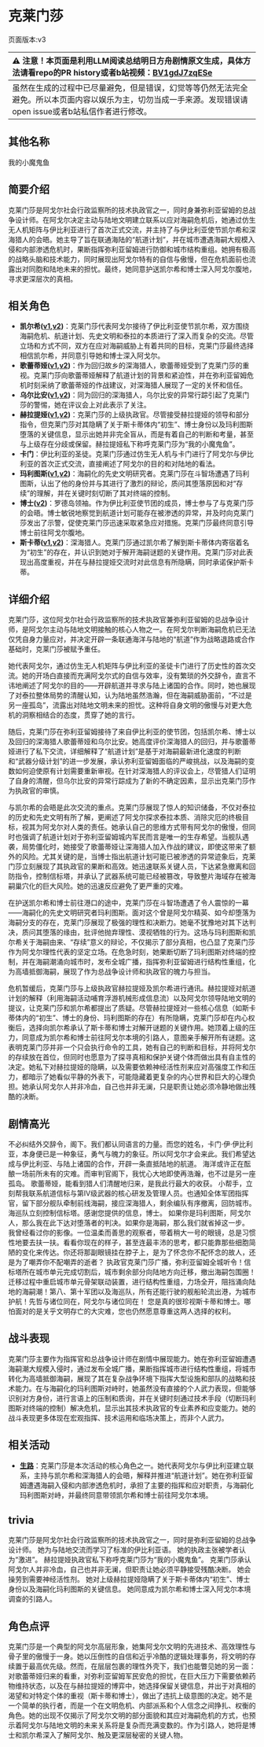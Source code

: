 # 克莱门莎
页面版本:v3
 

| :warning: 注意！本页面是利用LLM阅读总结明日方舟剧情原文生成，具体方法请看repo的PR history或者b站视频：[BV1gdJ7zqESe](https://www.bilibili.com/video/BV1gdJ7zqESe/)         |
|:----------------------------|
| 虽然在生成的过程中已尽量避免，但是错误，幻觉等等仍然无法完全避免。所以本页面内容以娱乐为主，切勿当成一手来源。发现错误请open issue或者b站私信作者进行修改。|



## 其他名称
我的小魔鬼鱼
## 简要介绍
克莱门莎是阿戈尔社会行政监察所的技术执政官之一，同时身兼弥利亚留姆的总战争设计师。在阿戈尔决定主动与陆地文明建立联系以应对海嗣危机后，她通过仿生无人机矩阵与伊比利亚进行了首次正式交流，并主持了与伊比利亚使节凯尔希和深海猎人的会晤。她主导了旨在联通海陆的“航道计划”，并在城市遭遇海嗣大规模入侵和内部渗透危机时，果断指挥弥利亚留姆进行防御和城市结构重组。她拥有极高的战略头脑和技术能力，同时展现出阿戈尔特有的自信与傲慢，但在危机面前也流露出对同胞和陆地未来的担忧。最终，她同意护送凯尔希和博士深入阿戈尔腹地，寻求更深层次的真相。
## 相关角色
-   **凯尔希([v1](../chars/char_003_kalts.md),[v2](char_003_kalts.md))**：克莱门莎代表阿戈尔接待了伊比利亚使节凯尔希，双方围绕海嗣危机、航道计划、先史文明和泰拉的本质进行了深入而复杂的交流。尽管立场和方式不同，双方在应对海嗣威胁上有着共同的目标，克莱门莎最终选择相信凯尔希，并同意引导她和博士深入阿戈尔。
-   **歌蕾蒂娅([v1](../chars/char_474_glady.md),[v2](char_474_glady.md))**：作为回归故乡的深海猎人，歌蕾蒂娅受到了克莱门莎的重视。克莱门莎向歌蕾蒂娅解释了航道计划的背景和紧迫性，并在弥利亚留姆危机时刻采纳了歌蕾蒂娅的作战建议，对深海猎人展现了一定的关怀和信任。
-   **乌尔比安([v1](../chars/char_4145_ulpia.md),[v2](char_4145_ulpia.md))**：同为回归的深海猎人，乌尔比安的异常行踪引起了克莱门莎的警惕，她在评议会上对此表示了关注。
-   **赫拉提娅([v1](../chars/extended_char_he_la_ti_ya.md),[v2](extended_char_he_la_ti_ya.md))**：克莱门莎的上级执政官。尽管接受赫拉提娅的领导和部分指令，但克莱门莎对其隐瞒了关于斯卡蒂体内“初生”、博士身份以及玛利图斯堕落的关键信息，显示出她并非完全盲从，而是有着自己的判断和考量，甚至与上级存在分歧或保留。赫拉提娅私下称呼克莱门莎为“我的小魔鬼鱼”。
-   **卡门**：伊比利亚的圣徒。克莱门莎通过仿生无人机与卡门进行了阿戈尔与伊比利亚的首次正式交流，直接阐述了阿戈尔的目的和对陆地的看法。
-   **玛利图斯([v1](../chars/extended_char_ma_li_tu_si.md),[v2](extended_char_ma_li_tu_si.md))**：海嗣化的先史文明研究者。克莱门莎在斗智场遭遇了玛利图斯，认出了他的身份并与其进行了激烈的辩论，质问其堕落原因和对“存续”的理解，并在关键时刻切断了其对终端的控制。
-   **博士([v2](extended_char_bo_shi.md))**：罗德岛领袖。作为伊比利亚使节团的成员，博士参与了与克莱门莎的会晤。博士敏锐地察觉到航道计划可能存在被渗透的异常，并及时向克莱门莎发出了示警，促使克莱门莎迅速采取紧急应对措施。克莱门莎最终同意引导博士前往阿戈尔腹地。
-   **斯卡蒂([v1](../chars/char_263_skadi.md),[v2](char_263_skadi.md))**：深海猎人。克莱门莎通过凯尔希了解到斯卡蒂体内寄宿着名为“初生”的存在，并认识到她对于解开海嗣谜题的关键作用。克莱门莎对此表现出高度重视，并在与赫拉提娅交流时对此信息有所隐瞒，同时承诺保护斯卡蒂。
## 详细介绍
克莱门莎，这位阿戈尔社会行政监察所的技术执政官兼弥利亚留姆的总战争设计师，是阿戈尔主动与陆地文明接触的核心人物之一。在阿戈尔判断海嗣危机已无法仅凭自身力量应对，并决定开辟一条联通海洋与陆地的“航道”作为战略退路或合作基础时，克莱门莎被赋予重任。

她代表阿戈尔，通过仿生无人机矩阵与伊比利亚的圣徒卡门进行了历史性的首次交流。她的开场白直接而充满阿戈尔式的自信与效率，没有繁琐的外交辞令，直言不讳地阐述了阿戈尔的目的——开辟航道并寻求与陆上诸国的合作。同时，她也展现了对泰拉整体局势的清醒认知，认为陆地虽然浩瀚，但在海嗣威胁面前，“不过是另一座孤岛”，流露出对陆地文明未来的担忧。这种将自身文明的傲慢与对更大危机的洞察相结合的态度，贯穿了她的言行。

随后，克莱门莎在弥利亚留姆接待了来自伊比利亚的使节团，包括凯尔希、博士以及回归的深海猎人歌蕾蒂娅和乌尔比安。她高度评价深海猎人的回归，并与歌蕾蒂娅进行了私下交流，详细解释了“航道计划”是基于对海嗣最新进化速度的判断和“武器分级计划”的进一步发展，承认弥利亚留姆面临的严峻挑战，以及海嗣的变数如何迫使原有计划需要重新审视。在针对深海猎人的评议会上，尽管猎人们证明了自身的清醒，但乌尔比安的异常行踪成为了新的不确定因素，显示出克莱门莎作为执政官的审慎。

与凯尔希的会晤是此次交流的重点。克莱门莎展现了惊人的知识储备，不仅对泰拉的历史和先史文明有所了解，更阐述了阿戈尔探求泰拉本质、消除灾厄的终极目标，视其为阿戈尔对人类的责任。她承认自己的思维方式带有阿戈尔的傲慢，但同时也强调了航道计划对于弥利亚留姆城内军民而言是唯一的生存希望。当舰队遇袭，局势僵化时，她接受了歌蕾蒂娅让深海猎人加入作战的建议，即使这带来了额外的风险。尤其关键的是，当博士指出航道计划可能已被渗透的异常迹象后，克莱门莎立刻展现了其执政官的果断和高效。她迅速联系关键人员，下达紧急撤离和回防指令，控制信标塔，并承认了武器系统可能已经被篡改，导致整片海域存在被海嗣巢穴化的巨大风险。她的迅速反应避免了更严重的灾难。

在护送凯尔希和博士前往港口的途中，克莱门莎在斗智场遭遇了令人震惊的一幕——海嗣化的先史文明研究者玛利图斯。面对这个曾是阿戈尔精英、如今却堕落为海嗣分支的存在，克莱门莎展现了极强的理性和决断力。她毫不犹豫地对其下达判决，质问其堕落的缘由，批评他抛弃理性、漠视牺牲的行为。这场与玛利图斯和凯尔希关于海嗣由来、“存续”意义的辩论，不仅揭示了部分真相，也凸显了克莱门莎作为阿戈尔理性代表的坚定立场。在危急时刻，她果断切断了玛利图斯对终端的控制，并在海嗣潮涌向城市时，发布全城广播，指挥弥利亚留姆进行结构性重组，化为高墙抵御海嗣，展现了作为总战争设计师和执政官的魄力与担当。

危机暂缓后，克莱门莎与上级执政官赫拉提娅及凯尔希进行通讯。赫拉提娅对航道计划的解释（利用海嗣活动哺育浮游机械形成信息流）以及阿戈尔领导陆地文明的提议，让克莱门莎和凯尔希都提出了质疑。尽管赫拉提娅对一些核心信息（如斯卡蒂体内的“初生”、博士的身份、玛利图斯的存在）有所隐瞒，克莱门莎却在内心权衡后，选择向凯尔希承认了斯卡蒂和博士对解开谜题的关键作用。她顶着上级的压力，同意成为凯尔希和博士前往阿戈尔本境的引路人，意图亲手解开所有谜题。这表明克莱门莎并非一个只会执行命令的工具，她有自己的判断和目标，并将阿戈尔的存续放在首位，但同时也愿意为了探寻真相和保护关键个体而做出具有自主性的决定。她私下对赫拉提娅的隐瞒，以及需要依赖神经活性剂来应对高强度工作和压力，都暗示了她看似平静的外表下，可能隐藏着更复杂的内心世界和巨大的心理负担。她承认阿戈尔人并非冷血，自己也并非无澜，只是职责让她必须冷静地做出残酷的决断。
## 剧情高光
不必纠结外交辞令，阁下。我们都认同语言的力量。而您的姓名，卡门·伊·伊比利亚，本身便已是一种象征，勇气与魄力的象征。所以阿戈尔才会来此。我们希望达成与伊比利亚、与陆上诸国的合作，开辟一条直抵陆地的航道。
海洋或许正在酝酿一场前所未有的灾难。而审判官阁下，我忧心大地即使再浩瀚，也不过是另一座孤岛。
歌蕾蒂娅，能看到猎人们清醒地归来，是我此行最大的收获。
小帮手，立刻帮我联系航道信标与第Ⅳ级武器的核心研发及管理人员。也通知全体军团指挥官，留下部分舰队牵制前线海嗣，接应深海猎人，剩余编队有序撤离，回防城市。海巡队立刻控制信标塔。感谢您提供的信息，博士。
如果你是玛利图斯，阿戈尔人，那么我在此下达对堕落者的判决。如果你是海嗣，那么我们就省掉这一步。
我曾经看过你的影像。一位温柔而善思的观察者，带着稍大一号的眼镜，总是习惯性地要去扶一扶。看看你现在的样子，甚至连最丰沛的思考，都只能靠那些细胞简陋的变化来传达。你还将那副眼镜挂在脖子上，是为了怀念你不配怀念的故人，还是为了嘲弄你不配嘲弄的逝者？
执政官克莱门莎广播，弥利亚留姆全城听令！信标塔所在城市单元完成切割后，城市剩余部分向陆地方向迁移，撤出海嗣包围圈！迁移过程中重启城市单元骨架联动装置，进行结构性重组，力场全开，阻挡涌向陆地的海嗣潮！第八、第十军团以及海巡队，所有还能行驶的舰船轮流出港，为城市护航！先哲与诸位同在，阿戈尔与诸位同在！
您是真的很珍视斯卡蒂和博士。哪怕面对的是关乎文明存亡的大灾难，您也仍然愿意尊重这两人选择的权利。
## 战斗表现
克莱门莎主要作为指挥官和总战争设计师在剧情中展现能力。她在弥利亚留姆遭遇海嗣潮大规模入侵时，通过发布全城广播，果断指挥城市进行结构性重组，将城市转化为高墙抵御海嗣，展现了其在复杂战争环境下指挥大型设施和部队的战略和技术能力。在与海嗣化的玛利图斯对峙时，她虽然没有直接的个人武力表现，但能够识别对方身份，进行言语上的压制和质询，并在关键时刻通过技术手段（切断玛利图斯对终端的控制）解决危机，显示出其技术执政官的专业素养和应变能力。她的战斗表现更多体现在宏观指挥、技术运用和临场决策上，而非个人武力。
## 相关活动
-   **[生路](../stories/act34side.md)**：克莱门莎是本次活动的核心角色之一。她代表阿戈尔与伊比利亚建立联系，主持与凯尔希和深海猎人的会晤，解释并推进“航道计划”。她在弥利亚留姆遭遇海嗣入侵和内部渗透危机时，承担了主要的指挥和应对职责，与海嗣化玛利图斯对峙，并最终同意带领凯尔希和博士前往阿戈尔本境。
## trivia
克莱门莎是阿戈尔社会行政监察所的技术执政官之一，同时是弥利亚留姆的总战争设计师。
她为与陆地交流而学习了标准的伊比利亚语。
她的执政主张被学者认为“激进”。
赫拉提娅执政官私下称呼克莱门莎为“我的小魔鬼鱼”。
克莱门莎承认阿戈尔人并非冷血，自己也并非无澜，但职责让她必须平静接受残酷决断。
她会操劳到需要神经活性剂。
她对上级赫拉提娅隐瞒了关于斯卡蒂体内“初生”、博士身份以及海嗣化玛利图斯的关键信息。
她同意成为凯尔希和博士深入阿戈尔本境调查的引路人。
## 角色点评
克莱门莎是一个典型的阿戈尔高层形象，她集阿戈尔文明的先进技术、高效理性与骨子里的傲慢于一身。她以压倒性的自信和近乎冷酷的逻辑处理事务，将文明的存续置于最高优先级。然而，在层层包裹的理性外壳下，我们也能瞥见她的另一面：对歌蕾蒂娅归来的看重，对弥利亚留姆军民安危的担忧，在巨大压力下需要依赖药物维持状态，以及在与赫拉提娅的博弈中，她选择保留关键信息，并出于对真相的渴望和对特定个体的重视（斯卡蒂和博士），做出了违抗上级意图的决定。她不是一个简单的执行者，而是一个在文明危机、内部派系和个人信念之间挣扎、权衡的角色。她的出现不仅揭示了阿戈尔文明的部分面貌和其应对海嗣危机的方式，也预示着阿戈尔与陆地文明的未来关系将是复杂而充满变数的。作为引路人，她将是博士和凯尔希深入了解阿戈尔、触及更深层秘密的关键人物。